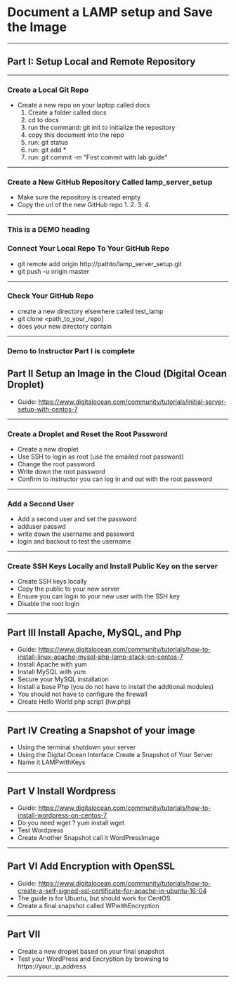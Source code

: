 # Document a LAMP setup and Save the Image
---

## Part I: Setup Local and Remote Repository
---

### Create a Local Git Repo
- Create a new repo on your laptop called docs
	1. Create a folder called docs
	2. cd to docs
	3. run the command: git init to initialize the repository
	4. copy this document into the repo
	5. run: git status
	6. run: git add *
	7. run: git commit -m "First commit with lab guide"
---

### Create a New GitHub Repository Called lamp_server_setup
- Make sure the repository is created empty
- Copy the url of the new GitHub repo
  1. 
  2. 
  3.
  4. 
---

### This is a DEMO heading

### Connect Your Local Repo To Your GitHub Repo
- git remote add origin http://pathto/lamp_server_setup.git
- git push -u origin master
---

### Check Your GitHub Repo
- create a new directory elsewhere called test_lamp
- git clone <path_to_your_repo]
- does your new directory contain 
---

### Demo to Instructor Part I is complete

## Part II Setup an Image in the Cloud (Digital Ocean Droplet)
- Guide: https://www.digitalocean.com/community/tutorials/initial-server-setup-with-centos-7
---

### Create a Droplet and Reset the Root Password
- Create a new droplet
- Use SSH to login as root (use the emailed root password)
- Change the root password
- Write down the root password
- Confirm to instructor you can log in and out with the root password
---

### Add a Second User
- Add a second user and set the password 
- adduser <username> passwd <username>
- write down the username and password
- login and backout to test the username
---

### Create SSH Keys Locally and Install Public Key on the server
- Create SSH keys locally
- Copy the public to your new server
- Ensure you can login to your new user with the SSH key
- Disable the root login
---

## Part III Install Apache, MySQL, and Php
- Guide: https://www.digitalocean.com/community/tutorials/how-to-install-linux-apache-mysql-php-lamp-stack-on-centos-7
- Install Apache with yum
- Install MySQL with yum
- Secure your MySQL installation
- Install a base Php (you do not have to install the addtional modules)
- You should not have to configure the firewall
- Create Hello World php script (hw.php)
---

## Part IV Creating a Snapshot of your image
- Using the terminal shutdown your server
- Using the Digital Ocean Interface Create a Snapshot of Your Server
- Name it LAMPwithKeys
---

## Part V Install Wordpress
- Guide: https://www.digitalocean.com/community/tutorials/how-to-install-wordpress-on-centos-7
- Do you need wget ? yum install wget
- Test Wordpress
- Create Another Snapshot call it WordPressImage
---

## Part VI Add Encryption with OpenSSL
- Guide: https://www.digitalocean.com/community/tutorials/how-to-create-a-self-signed-ssl-certificate-for-apache-in-ubuntu-16-04
- The guide is for Ubuntu, but should work for CentOS
- Create a final snapshot called WPwithEncryption
---

## Part VII
- Create a new droplet based on your final snapshot 
- Test your WordPress and Encryption by browsing to https://your_ip_address
---


